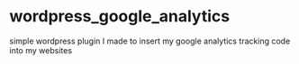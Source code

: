 # wordpress_google_analytics
simple wordpress plugin I made to insert my google analytics tracking code into my websites
